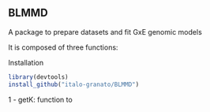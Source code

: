 ## BLMMD
  
A package to prepare datasets and fit GxE genomic models

It is composed of three functions:

Installation

```R
library(devtools)
install_github("italo-granato/BLMMD")
```

1 - getK: function to 


